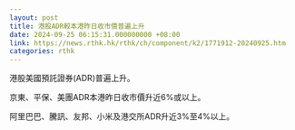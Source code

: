 ```yaml
---
layout: post
title: 港股ADR較本港昨日收市價普遍上升
date: 2024-09-25 06:15:31.000000000 +08:00
link: https://news.rthk.hk/rthk/ch/component/k2/1771912-20240925.htm
categories: rthk
---
```


港股美國預託證券(ADR)普遍上升。

京東、平保、美團ADR本港昨日收市價升近6%或以上。

阿里巴巴、騰訊、友邦、小米及港交所ADR升近3%至4%以上。
